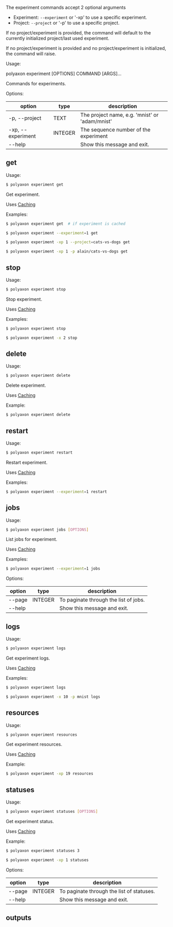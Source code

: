 The experiment commands accept 2 optional arguments
 * Experiment: `--experiment` or '-xp'  to use a specific experiment.
 * Project: `--project` or '-p'  to use a specific project.

If no project/experiment is provided, the command will default to the currently initialized project/last used experiment.

If no project/experiment is provided and no project/experiment is initialized, the command will raise.

Usage:

polyaxon experiment [OPTIONS] COMMAND [ARGS]...

Commands for experiments.

Options:

option | type | description
-------|------|------------
  -p, --project | TEXT | The project name, e.g. 'mnist' or 'adam/mnist'
  -xp, --experiment | INTEGER | The sequence number of the experiment
  --help |  | Show this message and exit.

## get

Usage:

```bash
$ polyaxon experiment get
```

Get experiment.

Uses [Caching](/polyaxon_cli/introduction#Caching)

Examples:

```bash
$ polyaxon experiment get  # if experiment is cached
```

```bash
$ polyaxon experiment --experiment=1 get
```

```bash
$ polyaxon experiment -xp 1 --project=cats-vs-dogs get
```

```bash
$ polyaxon experiment -xp 1 -p alain/cats-vs-dogs get
```

## stop

Usage:

```bash
$ polyaxon experiment stop
```

Stop experiment.

Uses [Caching](/polyaxon_cli/introduction#Caching)

Examples:

```bash
$ polyaxon experiment stop
```

```bash
$ polyaxon experiment -x 2 stop
```

## delete

Usage:

```bash
$ polyaxon experiment delete
```

Delete experiment.

Uses [Caching](/polyaxon_cli/introduction#Caching)

Example:

```bash
$ polyaxon experiment delete
```

## restart

Usage:

```bash
$ polyaxon experiment restart
```

Restart experiment.

Uses [Caching](/polyaxon_cli/introduction#Caching)

Examples:

```bash
$ polyaxon experiment --experiment=1 restart
```

## jobs

Usage:

```bash
$ polyaxon experiment jobs [OPTIONS]
```

List jobs for experiment.

Uses [Caching](/polyaxon_cli/introduction#Caching)

Examples:

```bash
$ polyaxon experiment --experiment=1 jobs
```

Options:

option | type | description
-------|------|------------
  --page | INTEGER | To paginate through the list of jobs.
  --help | | Show this message and exit.

## logs

Usage:

```bash
$ polyaxon experiment logs
```

Get experiment logs.

Uses [Caching](/polyaxon_cli/introduction#Caching)

Examples:

```bash
$ polyaxon experiment logs
```

```bash
$ polyaxon experiment -x 10 -p mnist logs
```

## resources

Usage:

```bash
$ polyaxon experiment resources
```

Get experiment resources.

Uses [Caching](/polyaxon_cli/introduction#Caching)

Example:

```bash
$ polyaxon experiment -xp 19 resources
```

## statuses

Usage:

```bash
$ polyaxon experiment statuses [OPTIONS]
```

Get experiment status.

Uses [Caching](/polyaxon_cli/introduction#Caching)

Example:

```bash
$ polyaxon experiment statuses 3
```

```bash
$ polyaxon experiment -xp 1 statuses
```

Options:

option | type | description
-------|------|------------
  --page | INTEGER | To paginate through the list of statuses.
  --help | | Show this message and exit.

## outputs
